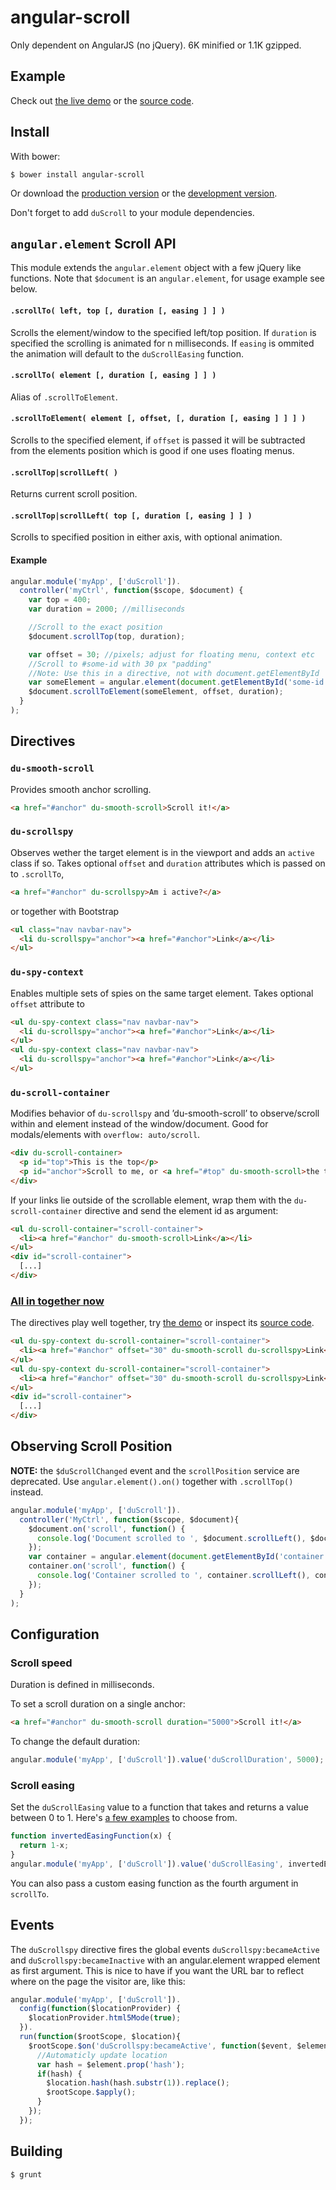 angular-scroll
==============

Only dependent on AngularJS (no jQuery). 6K minified or 1.1K gzipped.

Example
-------
Check out [the live demo](http://durated.github.io/angular-scroll/) or the [source code](https://github.com/durated/angular-scroll/blob/master/example/index.html).

Install
-------
With bower:

    $ bower install angular-scroll

Or download the [production version](https://raw.github.com/durated/angular-scroll/master/angular-scroll.min.js) or the [development version](https://raw.github.com/durated/angular-scroll/master/angular-scroll.js). 

Don't forget to add `duScroll` to your module dependencies. 

`angular.element` Scroll API
----------------------------

This module extends the `angular.element` object with a few jQuery like functions. Note that `$document` is an `angular.element`, for usage example see below.

#### `.scrollTo( left, top [, duration [, easing ] ] )`
Scrolls the element/window to the specified left/top position. If `duration` is specified the scrolling is animated for n milliseconds. If `easing` is ommited the animation will default to the `duScrollEasing` function.

#### `.scrollTo( element [, duration [, easing ] ] )`
Alias of `.scrollToElement`.

#### `.scrollToElement( element [, offset, [, duration [, easing ] ] ] )`
Scrolls to the specified element, if `offset` is passed it will be subtracted from the elements position which is good if one uses floating menus. 

#### `.scrollTop|scrollLeft( )`
Returns current scroll position. 

#### `.scrollTop|scrollLeft( top [, duration [, easing ] ] )` 
Scrolls to specified position in either axis, with optional animation. 

#### Example
```js
angular.module('myApp', ['duScroll']).
  controller('myCtrl', function($scope, $document) {
    var top = 400;
    var duration = 2000; //milliseconds

    //Scroll to the exact position
    $document.scrollTop(top, duration);

    var offset = 30; //pixels; adjust for floating menu, context etc
    //Scroll to #some-id with 30 px "padding"
    //Note: Use this in a directive, not with document.getElementById 
    var someElement = angular.element(document.getElementById('some-id'));
    $document.scrollToElement(someElement, offset, duration);
  }
);
```


Directives
----------

### `du-smooth-scroll`
Provides smooth anchor scrolling. 
```html
<a href="#anchor" du-smooth-scroll>Scroll it!</a>
```

### `du-scrollspy`
Observes wether the target element is in the viewport and adds an `active` class if so. Takes optional `offset` and `duration` attributes which is passed on to `.scrollTo`,

```html
<a href="#anchor" du-scrollspy>Am i active?</a>
```

or together with Bootstrap

```html
<ul class="nav navbar-nav">
  <li du-scrollspy="anchor"><a href="#anchor">Link</a></li>
</ul>
```

### `du-spy-context`
Enables multiple sets of spies on the same target element. Takes optional `offset` attribute to 

```html
<ul du-spy-context class="nav navbar-nav">
  <li du-scrollspy="anchor"><a href="#anchor">Link</a></li>
</ul>
<ul du-spy-context class="nav navbar-nav">
  <li du-scrollspy="anchor"><a href="#anchor">Link</a></li>
</ul>
```
### `du-scroll-container`
Modifies behavior of `du-scrollspy` and ’du-smooth-scroll’ to observe/scroll within and element instead of the window/document. Good for modals/elements with `overflow: auto/scroll`.

```html
<div du-scroll-container>
  <p id="top">This is the top</p>
  <p id="anchor">Scroll to me, or <a href="#top" du-smooth-scroll>the top</a></p>
</div>
```

If your links lie outside of the scrollable element, wrap them with the `du-scroll-container` directive and send the element id as argument:

```html
<ul du-scroll-container="scroll-container">
  <li><a href="#anchor" du-smooth-scroll>Link</a></li>
</ul>
<div id="scroll-container">
  [...]
</div>
```

### [All in together now](http://www.youtube.com/watch?v=cx4KtTezEFg&feature=kp)
The directives play well together, try [the demo](http://durated.github.io/angular-scroll/context.html) or inspect its [source code](https://github.com/durated/angular-scroll/blob/master/example/context.html).

```html
<ul du-spy-context du-scroll-container="scroll-container">
  <li><a href="#anchor" offset="30" du-smooth-scroll du-scrollspy>Link</a></li>
</ul>
<ul du-spy-context du-scroll-container="scroll-container">
  <li><a href="#anchor" offset="30" du-smooth-scroll du-scrollspy>Link</a></li>
</ul>
<div id="scroll-container">
  [...]
</div>
```

Observing Scroll Position
-------------------------

**NOTE:** the `$duScrollChanged` event and the `scrollPosition` service are deprecated. Use `angular.element().on()` together with `.scrollTop()` instead. 

```js
angular.module('myApp', ['duScroll']).
  controller('MyCtrl', function($scope, $document){
    $document.on('scroll', function() {
      console.log('Document scrolled to ', $document.scrollLeft(), $document.scrollTop());
    });
    var container = angular.element(document.getElementById('container'));
    container.on('scroll', function() {
      console.log('Container scrolled to ', container.scrollLeft(), container.scrollTop());
    });
  }
);
```

Configuration
-------------

### Scroll speed
Duration is defined in milliseconds.

To set a scroll duration on a single anchor:
```html
<a href="#anchor" du-smooth-scroll duration="5000">Scroll it!</a>
```

To change the default duration:
```js
angular.module('myApp', ['duScroll']).value('duScrollDuration', 5000);
```

### Scroll easing
Set the `duScrollEasing` value to a function that takes and returns a value between 0 to 1. Here's [a few examples](https://gist.github.com/gre/1650294) to choose from.

```js
function invertedEasingFunction(x) {
  return 1-x;
}
angular.module('myApp', ['duScroll']).value('duScrollEasing', invertedEasingFunction);
```

You can also pass a custom easing function as the fourth argument in `scrollTo`.

Events
------

The `duScrollspy` directive fires the global events `duScrollspy:becameActive` and `duScrollspy:becameInactive` with an angular.element wrapped element as first argument. This is nice to have if you want the URL bar to reflect where on the page the visitor are, like this: 

```js
angular.module('myApp', ['duScroll']).
  config(function($locationProvider) {
    $locationProvider.html5Mode(true);
  }).
  run(function($rootScope, $location){
    $rootScope.$on('duScrollspy:becameActive', function($event, $element){
      //Automaticly update location
      var hash = $element.prop('hash');
      if(hash) {
        $location.hash(hash.substr(1)).replace();
        $rootScope.$apply();
      }
    });
  });
```


Building
--------

    $ grunt
